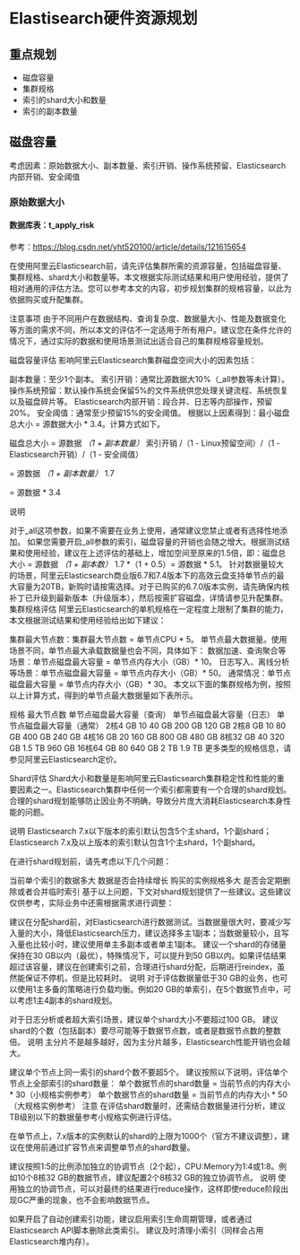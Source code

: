 
# Elastisearch硬件资源规划


## 重点规划
- 磁盘容量
- 集群规格
- 索引的shard大小和数量
- 索引的副本数量

## 磁盘容量

考虑因素：原始数据大小、副本数量、索引开销、操作系统预留、Elasticsearch内部开销、安全阈值

### 原始数据大小

#### 数据库表：t_apply_risk





参考：https://blog.csdn.net/yht520100/article/details/121615654


在使用阿里云Elasticsearch前，请先评估集群所需的资源容量，包括磁盘容量、集群规格、shard大小和数量等。本文根据实际测试结果和用户使用经验，提供了相对通用的评估方法。您可以参考本文的内容，初步规划集群的规格容量，以此为依据购买或升配集群。

注意事项
由于不同用户在数据结构、查询复杂度、数据量大小、性能及数据变化等方面的需求不同，所以本文的评估不一定适用于所有用户。建议您在条件允许的情况下，通过实际的数据和使用场景测试出适合自己的集群规格容量规划。

磁盘容量评估
影响阿里云Elasticsearch集群磁盘空间大小的因素包括：

副本数量：至少1个副本。
索引开销：通常比源数据大10%（_all参数等未计算）。
操作系统预留：默认操作系统会保留5%的文件系统供您处理关键流程、系统恢复以及磁盘碎片等。
Elasticsearch内部开销：段合并、日志等内部操作，预留20%。
安全阈值：通常至少预留15%的安全阈值。
根据以上因素得到：最小磁盘总大小 = 源数据大小 * 3.4。计算方式如下。

磁盘总大小 = 源数据 *（1 + 副本数量）* 索引开销 /（1 - Linux预留空间）/（1 - Elasticsearch开销）/（1 - 安全阈值）

= 源数据 *（1 + 副本数量）* 1.7

= 源数据 * 3.4

说明

对于_all这项参数，如果不需要在业务上使用，通常建议您禁止或者有选择性地添加。
如果您需要开启_all参数的索引，磁盘容量的开销也会随之增大。根据测试结果和使用经验，建议在上述评估的基础上，增加空间至原来的1.5倍，即：磁盘总大小 = 源数据 *（1 + 副本数）* 1.7 *（1 + 0.5）= 源数据 * 5.1。
针对数据量较大的场景，阿里云Elasticsearch商业版6.7和7.4版本下的高效云盘支持单节点的最大容量为20TB，新购时请按需选择。对于已购买的6.7.0版本实例，请先确保内核补丁已升级到最新版本（升级版本），然后按需扩容磁盘，详情请参见升配集群。
集群规格评估
阿里云Elasticsearch的单机规格在一定程度上限制了集群的能力，本文根据测试结果和使用经验给出如下建议：

集群最大节点数：集群最大节点数 = 单节点CPU * 5。
单节点最大数据量。使用场景不同，单节点最大承载数据量也会不同，具体如下：
数据加速、查询聚合等场景：单节点磁盘最大容量 = 单节点内存大小（GB）* 10。
日志写入、离线分析等场景：单节点磁盘最大容量 = 单节点内存大小（GB）* 50。
通常情况：单节点磁盘最大容量 = 单节点内存大小（GB）* 30。
本文以下面的集群规格为例，按照以上计算方式，得到的单节点最大数据量如下表所示。

规格	最大节点数	单节点磁盘最大容量（查询）	单节点磁盘最大容量（日志）	单节点磁盘最大容量（通常）
2核4 GB	10	40 GB	200 GB	120 GB
2核8 GB	10	80 GB	400 GB	240 GB
4核16 GB	20	160 GB	800 GB	480 GB
8核32 GB	40	320 GB	1.5 TB	960 GB
16核64 GB	80	640 GB	2 TB	1.9 TB
更多类型的规格信息，请参见阿里云Elasticsearch定价。

Shard评估
Shard大小和数量是影响阿里云Elasticsearch集群稳定性和性能的重要因素之一。Elasticsearch集群中任何一个索引都需要有一个合理的shard规划。合理的shard规划能够防止因业务不明确，导致分片庞大消耗Elasticsearch本身性能的问题。

说明 Elasticsearch 7.x以下版本的索引默认包含5个主shard，1个副shard；Elasticsearch 7.x及以上版本的索引默认包含1个主shard，1个副shard。

在进行shard规划前，请先考虑以下几个问题：

当前单个索引的数据多大
数据是否会持续增长
购买的实例规格多大
是否会定期删除或者合并临时索引
基于以上问题，下文对shard规划提供了一些建议。这些建议仅供参考，实际业务中还需根据需求进行调整：

建议在分配shard前，对Elasticsearch进行数据测试。当数据量很大时，要减少写入量的大小，降低Elasticsearch压力，建议选择多主1副本；当数据量较小，且写入量也比较小时，建议使用单主多副本或者单主1副本。
建议一个shard的存储量保持在30 GB以内（最优），特殊情况下，可以提升到50 GB以内。如果评估结果超过该容量，建议在创建索引之前，合理进行shard分配，后期进行reindex，虽然能保证不停机，但是比较耗时。
说明 对于评估数据量低于30 GB的业务，也可以使用1主多备的策略进行负载均衡。例如20 GB的单索引，在5个数据节点中，可以考虑1主4副本的shard规划。

对于日志分析或者超大索引场景，建议单个shard大小不要超过100 GB。
建议shard的个数（包括副本）要尽可能等于数据节点数，或者是数据节点数的整数倍。
说明 主分片不是越多越好，因为主分片越多，Elasticsearch性能开销也会越大。

建议单个节点上同一索引的shard个数不要超5个。
建议按照以下说明，评估单个节点上全部索引的shard数量：
单个数据节点的shard数量 = 当前节点的内存大小 * 30（小规格实例参考）
单个数据节点的shard数量 = 当前节点的内存大小 * 50（大规格实例参考）
注意
在评估shard数量时，还需结合数据量进行分析，建议TB级别以下的数据量参考小规格实例进行评估。

在单节点上，7.x版本的实例默认的shard的上限为1000个（官方不建议调整），建议在使用前通过扩容节点来调整单节点的shard数量。

建议按照1:5的比例添加独立的协调节点（2个起），CPU:Memory为1:4或1:8。例如10个8核32 GB的数据节点，建议配置2个8核32 GB的独立协调节点。
说明 使用独立的协调节点，可以对最终的结果进行reduce操作，这样即使reduce阶段出现GC严重的现象，也不会影响数据节点。

如果开启了自动创建索引功能，建议启用索引生命周期管理，或者通过Elasticsearch API脚本删除此类索引。
建议及时清理小索引（同样会占用Elasticsearch堆内存）。